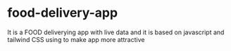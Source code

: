 # food-delivery-app
It is a FOOD deliverying app with live data and it is based on javascript and tailwind CSS  using to make app more attractive 
